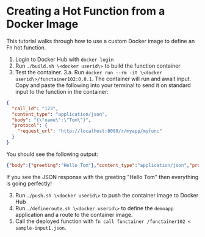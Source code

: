 # Creating a Hot Function from a Docker Image

This tutorial walks through how to use a custom Docker image to define an
Fn hot function.

1. Login to Docker Hub with `docker login`
2. Run `./build.sh \<docker userid\>`  to build the function container
3. Test the container.
3.a. Run `docker run --rm -it \<docker userid\>/functainer102:0.0.1`.  The container
will run and await input.   Copy and paste the following
into your terminal to send it on standard input to the function in the container:

  ```json
  {
    "call_id": "123",
    "content_type": "application/json",
    "body": "{\"name\":\"Tom\"}",
    "protocol": {
      "request_url": "http://localhost:8080/r/myapp/myfunc"
    }
  }
  ```

  You should see the following output:

  ```json
  {"body":{"greeting":"Hello Tom"},"content_type":"application/json","protocol":{"status_code":200}}
  ```

  If you see the JSON response with the greeting "Hello Tom" 
  then everything is going perfectly!

3. Run `./push.sh \<docker userid\>` to push the container image to Docker Hub
4. Run `./defineroute.sh \<docker userid\>` to define the `demoapp` application
and a route to the container image. 
5. Call the deployed function with `fn call functainer /functainer102 < sample-input1.json`.
